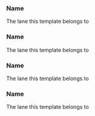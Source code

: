 ### Name
The lane this template belongs to

### Name
The lane this template belongs to

### Name
The lane this template belongs to

### Name
The lane this template belongs to


